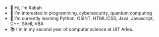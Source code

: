 - 👋 Hi, I’m Rabah
- 👀 I’m interested in programming, cybersecurity, quantum computing
- 🌱 I’m currently learning Python, OSINT, HTML/CSS, Java, Javascript, C++, Shell, VBA
- 📚 I'm in my second year of computer science at UIT Arles.
